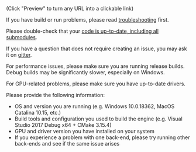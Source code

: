(Click "Preview" to turn any URL into a clickable link)

If you have build or run problems, please read [troubleshooting](https://github.com/DiligentGraphics/DiligentEngine/blob/master/Troubleshooting.md) first.

Please double-check that your [code is up-to-date, including all submodules](https://github.com/DiligentGraphics/DiligentEngine#cloning-the-repository).

If you have a question that does not require creating an issue, you may ask it on [gitter](https://gitter.im/diligent-engine/Lobby).

For performance issues, please make sure you are running release builds. Debug builds may be significantly slower, especially on Windows.

For GPU-related problems, please make sure you have up-to-date drivers.

Please provide the following information:

- OS and version you are running (e.g. Windows 10.0.18362, MacOS Catalina 10.15, etc.)
- Build tools and configuration you used to build the engine (e.g. Visual Studio 2017 Debug x64 + CMake 3.15.4)
- GPU and driver version you have installed on your system
- If you experience a problem with one back-end, please try running other back-ends and see if the same issue arises
